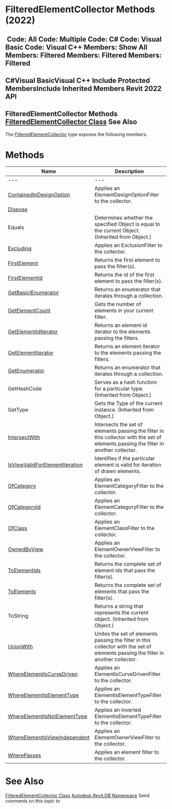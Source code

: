 # FilteredElementCollector Methods (2022)

﻿
 Code: All Code: Multiple Code: C# Code: Visual Basic Code: Visual C++  Members: Show All Members: Filtered Members: Filtered Members: Filtered   
---  
C#Visual BasicVisual C++
Include Protected MembersInclude Inherited Members
Revit 2022 API  
---  
FilteredElementCollector Methods  
[FilteredElementCollector Class](263cf06b-98be-6f91-c4da-fb47d01688f3.md "FilteredElementCollector Class") See Also  
---  
The [FilteredElementCollector](263cf06b-98be-6f91-c4da-fb47d01688f3.md "FilteredElementCollector Class") type exposes the following members.
# Methods
| Name | Description |
| --- | --- |
| --- | --- | --- |
| [ContainedInDesignOption](92a2be0f-f632-2337-5bdd-ae3e832f3c33.md "ContainedInDesignOption Method") | Applies an ElementDesignOptionFilter to the collector. |
| [Dispose](c23c8781-f645-c059-7db5-d0cfd732dda1.md "Dispose Method") |
| Equals | Determines whether the specified Object is equal to the current Object. (Inherited from Object.) |
| [Excluding](80e23fdc-c005-163b-5643-38d84411a73d.md "Excluding Method") | Applies an ExclusionFilter to the collector. |
| [FirstElement](c8c1cae0-4ac8-a309-e915-6d491137d47e.md "FirstElement Method") | Returns the first element to pass the filter(s). |
| [FirstElementId](b1b42ac5-e816-983a-f44d-5cf441ca1ad9.md "FirstElementId Method") | Returns the id of the first element to pass the filter(s). |
| [GetBasicIEnumerator](07236f22-1721-1f6e-0fb6-f03709923430.md "GetBasicIEnumerator Method") | Returns an enumerator that iterates through a collection. |
| [GetElementCount](886aabfd-ea87-e54c-d108-37d09a44d612.md "GetElementCount Method") | Gets the number of elements in your current filter. |
| [GetElementIdIterator](0b1cdbeb-21ce-a4c5-6cae-253595818085.md "GetElementIdIterator Method") | Returns an element id iterator to the elements passing the filters. |
| [GetElementIterator](7113e21c-90f8-8f58-3b00-407fc1cd56e0.md "GetElementIterator Method") | Returns an element iterator to the elements passing the filters. |
| [GetEnumerator](746ac65b-35c2-d0db-53d7-4fe0fd61ab1f.md "GetEnumerator Method") | Returns an enumerator that iterates through a collection. |
| GetHashCode | Serves as a hash function for a particular type.  (Inherited from Object.) |
| GetType | Gets the Type of the current instance. (Inherited from Object.) |
| [IntersectWith](5b204fc8-7702-cf7e-346a-3a4c1767924b.md "IntersectWith Method") | Intersects the set of elements passing the filter in this collector with the set of elements passing the filter in another collector. |
| [IsViewValidForElementIteration](9c7f3f9c-aa8a-8077-9235-ff1058c8b20b.md "IsViewValidForElementIteration Method") | Identifies if the particular element is valid for iteration of drawn elements. |
| [OfCategory](c3523c35-4a07-9723-3c28-de3cc47b2ad0.md "OfCategory Method") | Applies an ElementCategoryFilter to the collector. |
| [OfCategoryId](63304108-73f8-844e-82fc-5b8fad9839b0.md "OfCategoryId Method") | Applies an ElementCategoryFilter to the collector. |
| [OfClass](b0a5f22c-6951-c3af-cd29-1f28f574035d.md "OfClass Method") | Applies an ElementClassFilter to the collector. |
| [OwnedByView](54f2107a-bd87-41fe-dd00-385253ba5915.md "OwnedByView Method") | Applies an ElementOwnerViewFilter to the collector. |
| [ToElementIds](bfb8c8a2-aa2f-b1bc-7d57-7e3f7d39fcae.md "ToElementIds Method") | Returns the complete set of element ids that pass the filter(s). |
| [ToElements](732b4a0d-62d8-b86d-120b-8ea3d9713b34.md "ToElements Method") | Returns the complete set of elements that pass the filter(s). |
| ToString | Returns a string that represents the current object. (Inherited from Object.) |
| [UnionWith](957cc5cb-5c7f-cac9-ec86-35afe824c432.md "UnionWith Method") | Unites the set of elements passing the filter in this collector with the set of elements passing the filter in another collector. |
| [WhereElementIsCurveDriven](3f3269fc-367c-1fec-9ddb-d0b54ecc4f0e.md "WhereElementIsCurveDriven Method") | Applies an ElementIsCurveDrivenFilter to the collector. |
| [WhereElementIsElementType](77793daa-5a26-b4d6-9019-4d998a55099e.md "WhereElementIsElementType Method") | Applies an ElementIsElementTypeFilter to the collector. |
| [WhereElementIsNotElementType](061cbbb9-26f1-a8f8-a4b2-3d7ff0105199.md "WhereElementIsNotElementType Method") | Applies an inverted ElementIsElementTypeFilter to the collector. |
| [WhereElementIsViewIndependent](38b15459-9ffe-204a-0193-47c3a1b5e6e2.md "WhereElementIsViewIndependent Method") | Applies an ElementOwnerViewFilter to the collector. |
| [WherePasses](42d4eef3-55a1-2739-0ef8-6bc1d9fc2755.md "WherePasses Method") | Applies an element filter to the collector. |

# See Also
[FilteredElementCollector Class](263cf06b-98be-6f91-c4da-fb47d01688f3.md "FilteredElementCollector Class")
[Autodesk.Revit.DB Namespace](87546ba7-461b-c646-cbb1-2cb8f5bff8b2.md "Autodesk.Revit.DB Namespace")
Send comments on this topic to 